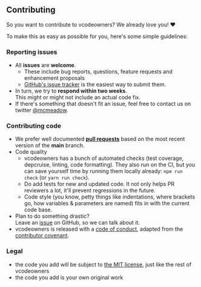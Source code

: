 ## Contributing

So you want to contribute to vcodeowners? We already love you! :heart:

To make this as easy as possible for you, here's some simple guidelines:

### Reporting issues

- All **issues** are **welcome**.
  - These include bug reports, questions, feature requests and enhancement
    proposals
  - [GitHub's issue tracker](https://github.com/sverweij/vcodeowners/issues)
    is the easiest way to submit them.
- In turn, we try to **respond within two weeks**.  
  This might or might not include an actual code fix.
- If there's something that doesn't fit an issue, feel free to contact us on
  twitter [@mcmeadow](https://twitter.com/mcmeadow).

### Contributing code

- We prefer well documented
  **[pull requests](https://help.github.com/articles/creating-a-pull-request/)**
  based on the most recent version of the **main** branch.
- Code quality
  - vcodeowners has a bunch of automated checks (test coverage, depcruise,
    linting, code formatting). They also run on the CI, but you can save yourself
    time by running them locally already: `npm run check` (or `yarn run check`).
  - Do add tests for new and updated code. It not only helps PR reviewers a lot,
    it'll prevent regressions in the future.
  - Code style (you know, petty things like indentations, where brackets go,
    how variables & parameters are named) fits in with the current code base.
- Plan to do something drastic?  
  Leave an [issue](https://github.com/sverweij/vcodeowners/issues/new/choose)
  on GitHub, so we can talk about it.
- vcodeowners is released with a [code of conduct](../CODE_OF_CONDUCT.md), adapted
  from the [contributor covenant](http://contributor-covenant.org/).

### Legal

- the code you add will be subject to
  [the MIT license](../LICENSE), just like the rest of vcodeowners
- the code you add is your own original work

